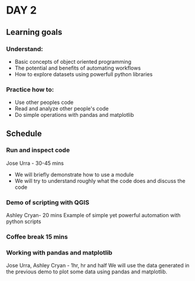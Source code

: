 # DAY 2
## Learning goals
### Understand:
- Basic concepts of object oriented programming
- The potential and benefits of automating workflows
- How to explore datasets using powerfull python libraries 

### Practice how to:
- Use other peoples code
- Read and analyze other people's code
- Do simple operations with pandas and matplotlib

## Schedule
### Run and inspect code 
Jose Urra - 30-45 mins
- We will briefly demonstrate how to use a module
- We will try to understand roughly what the code does and discuss the code

### Demo of scripting with QGIS
Ashley Cryan- 20 mins
Example of simple yet powerful automation with python scripts

### Coffee break 15 mins

### Working with pandas and matplotlib
Jose Urra, Ashley Cryan - 1hr, hr and half
We will use the data generated in the previous demo to plot some data using pandas and matplotlib.